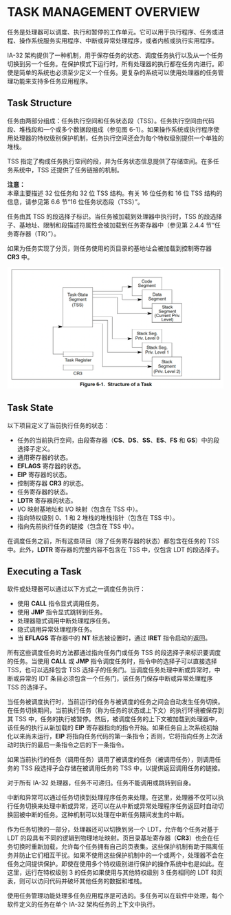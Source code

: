 # TASK MANAGEMENT OVERVIEW

任务是处理器可以调度、执行和暂停的工作单元。它可以用于执行程序、任务或进程、操作系统服务实用程序、中断或异常处理程序，或者内核或执行实用程序。

IA-32 架构提供了一种机制，用于保存任务的状态、调度任务执行以及从一个任务切换到另一个任务。在保护模式下运行时，所有处理器的执行都在任务内进行。即使是简单的系统也必须至少定义一个任务。更复杂的系统可以使用处理器的任务管理功能来支持多任务应用程序。

## Task Structure

任务由两部分组成：任务执行空间和任务状态段（TSS）。任务执行空间由代码段、堆栈段和一个或多个数据段组成（参见图 6-1）。如果操作系统或执行程序使用处理器的特权级别保护机制，任务执行空间还会为每个特权级别提供一个单独的堆栈。

TSS 指定了构成任务执行空间的段，并为任务状态信息提供了存储空间。在多任务系统中，TSS 还提供了任务链接的机制。

**注意：**  
本章主要描述 32 位任务和 32 位 TSS 结构。有关 16 位任务和 16 位 TSS 结构的信息，请参见第 6.6 节“16 位任务状态段（TSS）”。

任务由其 TSS 的段选择子标识。当任务被加载到处理器中执行时，TSS 的段选择子、基地址、限制和段描述符属性会被加载到任务寄存器中（参见第 2.4.4 节“任务寄存器（TR）”）。

如果为任务实现了分页，则任务使用的页目录的基地址会被加载到控制寄存器 **CR3** 中。

![](/static/images/2502/p051.png)


## Task State

以下项目定义了当前执行任务的状态：
- 任务的当前执行空间，由段寄存器（**CS**、**DS**、**SS**、**ES**、**FS** 和 **GS**）中的段选择子定义。  
- 通用寄存器的状态。  
- **EFLAGS** 寄存器的状态。  
- **EIP** 寄存器的状态。  
- 控制寄存器 **CR3** 的状态。  
- 任务寄存器的状态。  
- **LDTR** 寄存器的状态。  
- I/O 映射基地址和 I/O 映射（包含在 TSS 中）。  
- 指向特权级别 0、1 和 2 堆栈的堆栈指针（包含在 TSS 中）。  
- 指向先前执行任务的链接（包含在 TSS 中）。  

在调度任务之前，所有这些项目（除了任务寄存器的状态）都包含在任务的 TSS 中。此外，**LDTR** 寄存器的完整内容不包含在 TSS 中，仅包含 LDT 的段选择子。

## Executing a Task

软件或处理器可以通过以下方式之一调度任务执行：
- 使用 **CALL** 指令显式调用任务。  
- 使用 **JMP** 指令显式跳转到任务。  
- 处理器隐式调用中断处理程序任务。  
- 隐式调用异常处理程序任务。  
- 当 **EFLAGS** 寄存器中的 **NT** 标志被设置时，通过 **IRET** 指令启动的返回。  

所有这些调度任务的方法都通过指向任务门或任务 TSS 的段选择子来标识要调度的任务。当使用 **CALL** 或 **JMP** 指令调度任务时，指令中的选择子可以直接选择 TSS，也可以选择包含 TSS 选择子的任务门。当调度任务处理中断或异常时，中断或异常的 IDT 条目必须包含一个任务门，该任务门保存中断或异常处理程序 TSS 的选择子。

当任务被调度执行时，当前运行的任务与被调度的任务之间会自动发生任务切换。在任务切换期间，当前执行任务（称为任务的状态或上下文）的执行环境被保存到其 TSS 中，任务的执行被暂停。然后，被调度任务的上下文被加载到处理器中，该任务的执行从新加载的 **EIP** 寄存器指向的指令开始。如果任务自上次系统初始化以来尚未运行，**EIP** 将指向任务代码的第一条指令；否则，它将指向任务上次活动时执行的最后一条指令之后的下一条指令。

如果当前执行的任务（调用任务）调用了被调度的任务（被调用任务），则调用任务的 TSS 段选择子会存储在被调用任务的 TSS 中，以提供返回调用任务的链接。

对于所有 IA-32 处理器，任务不可递归。任务不能调用或跳转到自身。

中断和异常可以通过任务切换到处理程序任务来处理。在这里，处理器不仅可以执行任务切换来处理中断或异常，还可以在从中断或异常处理程序任务返回时自动切换回被中断的任务。这种机制可以处理在中断任务期间发生的中断。

作为任务切换的一部分，处理器还可以切换到另一个 LDT，允许每个任务对基于 LDT 的段具有不同的逻辑到物理地址映射。页目录基址寄存器（**CR3**）也会在任务切换时重新加载，允许每个任务拥有自己的页表集。这些保护机制有助于隔离任务并防止它们相互干扰。如果不使用这些保护机制中的一个或两个，处理器不会在任务之间提供保护。即使在使用多个特权级别进行保护的操作系统中也是如此。在这里，运行在特权级别 3 的任务如果使用与其他特权级别 3 任务相同的 LDT 和页表，则可以访问代码并破坏其他任务的数据和堆栈。

使用任务管理功能处理多任务应用程序是可选的。多任务可以在软件中处理，每个软件定义的任务在单个 IA-32 架构任务的上下文中执行。